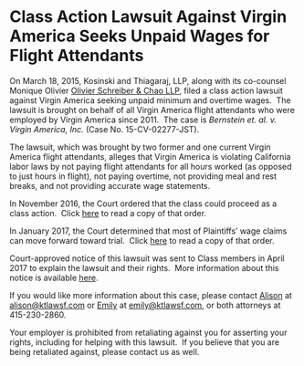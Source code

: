 # Class Action Lawsuit Against Virgin America Seeks Unpaid Wages for Flight Attendants

On March 18, 2015, Kosinski and Thiagaraj, LLP, along with its co-counsel Monique Olivier [Olivier Schreiber & Chao LLP](http://www.osclegal.com/), filed a class action lawsuit against Virgin America seeking unpaid minimum and overtime wages.  The lawsuit is brought on behalf of all Virgin America flight attendants who were employed by Virgin America since 2011.  The case is _Bernstein et. al. v. Virgin America, Inc._ (Case No. 15-CV-02277-JST).

The lawsuit, which was brought by two former and one current Virgin America flight attendants, alleges that Virgin America is violating California labor laws by not paying flight attendants for all hours worked (as opposed to just hours in flight), not paying overtime, not providing meal and rest breaks, and not providing accurate wage statements. 

In November 2016, the Court ordered that the class could proceed as a class action.  Click [here](/s/Order-Certifying-Class-and-Denying-Motion-to-Strike.pdf) to read a copy of that order.

In January 2017, the Court determined that most of Plaintiffs’ wage claims can move forward toward trial.  Click [here](/s/Order-re-Summary-Judgment.pdf) to read a copy of that order.

Court-approved notice of this lawsuit was sent to Class members in April 2017 to explain the lawsuit and their rights.  More information about this notice is available [here](http://virginwagelawsuit.com/).

If you would like more information about this case, please contact [Alison](/alison-kosinski) at [alison@ktlawsf.com](mailto:alison@ktlawsf.com) or [Emily](/emily-thiagaraj) at [emily@ktlawsf.com](mailto:emily@ktlawsf.com), or both attorneys at 415-230-2860.

Your employer is prohibited from retaliating against you for asserting your rights, including for helping with this lawsuit.  If you believe that you are being retaliated against, please contact us as well.
